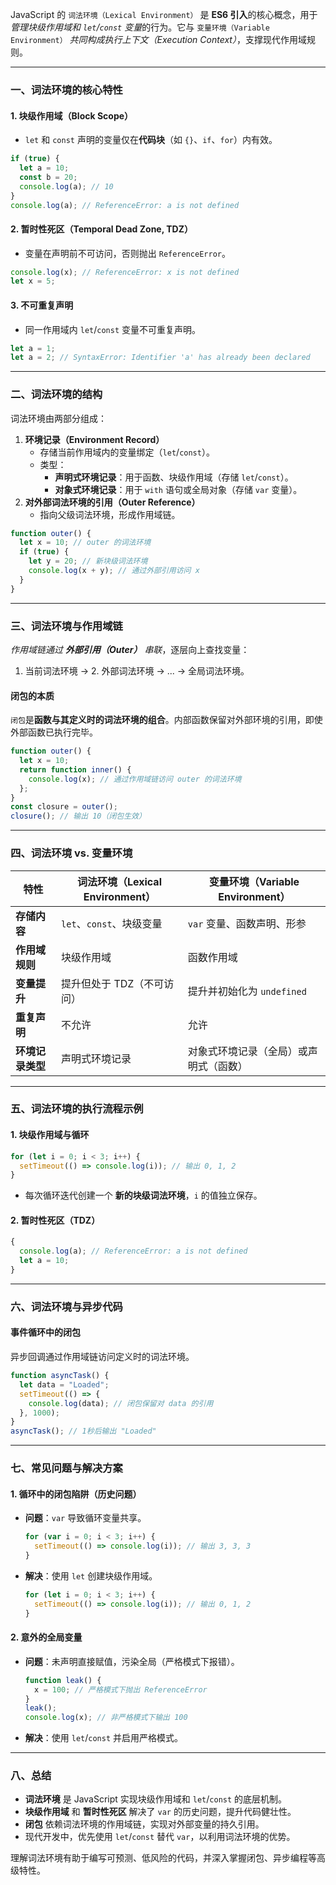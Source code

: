 JavaScript 的 `词法环境（Lexical Environment）` 是 **ES6 引入**的核心概念，用于*管理块级作用域和 `let`/`const` 变量*的行为。它与 `变量环境（Variable Environment）` *共同构成执行上下文（Execution Context）*，支撑现代作用域规则。

---

### 一、词法环境的核心特性
#### 1. 块级作用域（Block Scope）
   - `let` 和 `const` 声明的变量仅在**代码块**（如 `{}`、`if`、`for`）内有效。
   ```javascript
   if (true) {
     let a = 10;
     const b = 20;
     console.log(a); // 10
   }
   console.log(a); // ReferenceError: a is not defined
   ```

#### 2. 暂时性死区（Temporal Dead Zone, TDZ）
   - 变量在声明前不可访问，否则抛出 `ReferenceError`。
   ```javascript
   console.log(x); // ReferenceError: x is not defined
   let x = 5;
   ```

#### 3. 不可重复声明
   - 同一作用域内 `let`/`const` 变量不可重复声明。
   ```javascript
   let a = 1;
   let a = 2; // SyntaxError: Identifier 'a' has already been declared
   ```

---

### 二、**词法环境的结构**
词法环境由两部分组成：
1. **环境记录（Environment Record）**  
   - 存储当前作用域内的变量绑定（`let`/`const`）。
   - 类型：
     - **声明式环境记录**：用于函数、块级作用域（存储 `let`/`const`）。
     - **对象式环境记录**：用于 `with` 语句或全局对象（存储 `var` 变量）。
2. **对外部词法环境的引用（Outer Reference）**  
   - 指向父级词法环境，形成作用域链。

```javascript
function outer() {
  let x = 10; // outer 的词法环境
  if (true) {
    let y = 20; // 新块级词法环境
    console.log(x + y); // 通过外部引用访问 x
  }
}
```

---

### 三、**词法环境与作用域链**
*作用域链通过 **外部引用（Outer）** 串联*，逐层向上查找变量：
1. 当前词法环境 → 2. 外部词法环境 → ... → 全局词法环境。

#### 闭包的本质
`闭包`是**函数与其定义时的词法环境的组合**。内部函数保留对外部环境的引用，即使外部函数已执行完毕。
```javascript
function outer() {
  let x = 10;
  return function inner() {
    console.log(x); // 通过作用域链访问 outer 的词法环境
  };
}
const closure = outer();
closure(); // 输出 10（闭包生效）
```

---

### 四、词法环境 vs. 变量环境
| **特性**               | 词法环境（Lexical Environment）       | 变量环境（Variable Environment）       |
|------------------------|---------------------------------------|----------------------------------------|
| **存储内容**           | `let`、`const`、块级变量              | `var` 变量、函数声明、形参             |
| **作用域规则**         | 块级作用域                            | 函数作用域                             |
| **变量提升**           | 提升但处于 TDZ（不可访问）            | 提升并初始化为 `undefined`             |
| **重复声明**           | 不允许                                | 允许                                   |
| **环境记录类型**       | 声明式环境记录                        | 对象式环境记录（全局）或声明式（函数） |

---

### 五、词法环境的执行流程示例
#### 1. 块级作用域与循环
```javascript
for (let i = 0; i < 3; i++) {
  setTimeout(() => console.log(i)); // 输出 0, 1, 2
}
```
- 每次循环迭代创建一个 **新的块级词法环境**，`i` 的值独立保存。

#### 2. 暂时性死区（TDZ）
```javascript
{
  console.log(a); // ReferenceError: a is not defined
  let a = 10;
}
```

---

### 六、词法环境与异步代码
#### 事件循环中的闭包
异步回调通过作用域链访问定义时的词法环境。
```javascript
function asyncTask() {
  let data = "Loaded";
  setTimeout(() => {
    console.log(data); // 闭包保留对 data 的引用
  }, 1000);
}
asyncTask(); // 1秒后输出 "Loaded"
```

---

### 七、常见问题与解决方案
#### 1. 循环中的闭包陷阱（历史问题）
- **问题**：`var` 导致循环变量共享。
  ```javascript
  for (var i = 0; i < 3; i++) {
    setTimeout(() => console.log(i)); // 输出 3, 3, 3
  }
  ```
- **解决**：使用 `let` 创建块级作用域。
  ```javascript
  for (let i = 0; i < 3; i++) {
    setTimeout(() => console.log(i)); // 输出 0, 1, 2
  }
  ```

#### 2. 意外的全局变量
- **问题**：未声明直接赋值，污染全局（严格模式下报错）。
  ```javascript
  function leak() {
    x = 100; // 严格模式下抛出 ReferenceError
  }
  leak();
  console.log(x); // 非严格模式下输出 100
  ```
- **解决**：使用 `let`/`const` 并启用严格模式。

---

### 八、总结
- **词法环境** 是 JavaScript 实现块级作用域和 `let`/`const` 的底层机制。
- **块级作用域** 和 **暂时性死区** 解决了 `var` 的历史问题，提升代码健壮性。
- **闭包** 依赖词法环境的作用域链，实现对外部变量的持久引用。
- 现代开发中，优先使用 `let`/`const` 替代 `var`，以利用词法环境的优势。

理解词法环境有助于编写可预测、低风险的代码，并深入掌握闭包、异步编程等高级特性。